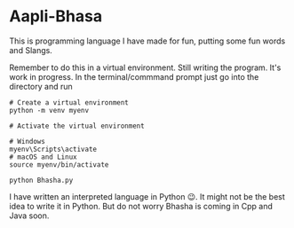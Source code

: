# Aapli-Bhasa
This is programming language I have made for fun, putting some fun words and Slangs.

Remember to do this in a virtual environment. Still writing the program. It's work in progress.
In the terminal/commmand prompt just go into the directory and run
```
# Create a virtual environment 
python -m venv myenv

# Activate the virtual environment

# Windows
myenv\Scripts\activate
# macOS and Linux
source myenv/bin/activate
```


```
python Bhasha.py
```

I have written an interpreted language in Python 😉. It might not be the best idea to write it in Python.
But do not worry Bhasha is coming in Cpp and Java soon.

